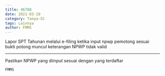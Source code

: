 ```yaml
---
title: 46788
date: 2021-03-10
category: Tanya-SC
tags: Lainnya
author: FMMS
---
```


Lapor SPT Tahunan melalui e-filing ketika input npwp pemotong sesuai bukti potong muncul keterangan NPWP tidak valid

---

Pastikan NPWP yang diinput sesuai dengan yang terdaftar

`FMMS`
